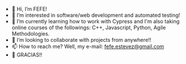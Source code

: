 - 👋 Hi, I’m FEFE!
- 👀 I’m interested in software/web development and automated testing!
- 🌱 I’m currently learning how to work with Cypress and I'm also taking online courses of the followings: C++, Javascript, Python, Agile Methodologies.
- 💞️ I’m looking to collaborate with projects from anywhere!!
- 📫 How to reach me? Well, my e-mail: fefe.estevez@gmail.com
- :pray: GRACIAS!!

<!---
fedeEstevez/fedeEstevez is a ✨ special ✨ repository because its `README.md` (this file) appears on your GitHub profile.
You can click the Preview link to take a look at your changes.
--->
